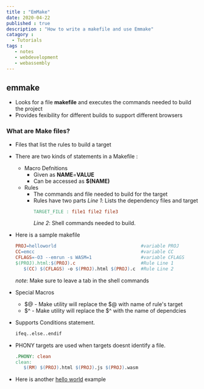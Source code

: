 ```yaml
---
title : "EmMake"
date: 2020-04-22
published : true
description : "How to write a makefile and use Emmake"
catagory : 
  - Tutorials
tags : 
   - notes
   - webdevelopment
   - webassembly
---
```


## emmake 
* Looks for a file __makefile__ and executes the commands needed to build the project
* Provides fexibility for different builds to support different browsers

### What are Make files?
* Files that list the rules to build a target
* There are two kinds of statements in a Makefile :
    - Macro Defnitions 
        * Given as __NAME__=__VALUE__
        * Can be accessed as __$(NAME)__
    - Rules
        * The commands and file needed to build for the target
        * Rules have two parts
          _Line 1_: Lists the dependency files and target
          ```makefile
          TARGET_FILE : file1 file2 file3
          ```
          _Line 2_: Shell commands needed to build.
    
* Here is a sample makefile
  ```makefile
  PROJ=helloworld                               #variable PROJ
  CC=emcc                                       #variable CC
  CFLAGS=-O3 --emrun -s WASM=1                  #variable CFLAGS
  $(PROJ).html:$(PROJ).c                        #Rule Line 1
     $(CC) $(CFLAGS) -o $(PROJ).html $(PROJ).c  #Rule Line 2
  ```
  _note_: Make sure to leave a tab in the shell commands

* Special Macros
  - $@ - Make utility will replace the $@ with name of rule's target
  - $^ - Make utility will replace the $^ with the name of dependcies

* Supports Conditions statement.
  ```makefile
  ifeq..else..endif
  ```  
* PHONY targets are used when targets doesnt identify a file.  
  ```makefile
  .PHONY: clean
  clean:
     $(RM) $(PROJ).html $(PROJ).js $(PROJ).wasm 
  ```
* Here is another [hello world](https://github.com/abilashjram/WebAssembly/tree/master/HelloWorld_emmake) example

